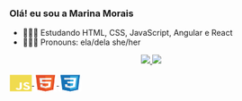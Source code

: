 ### Olá! eu sou a Marina Morais

- 👩🏽‍💻 Estudando HTML, CSS, JavaScript, Angular e React
- 🙋🏽‍♀️ Pronouns: ela/dela she/her

<div align="center">
  <a href="https://github.com/amarinara">
  <img height="150em" src="https://github-readme-stats.vercel.app/api?username=amarinara&show_icons=true&theme=tokyonight&include_all_commits=true&count_private=true"/>
  <img height="150em" src="https://github-readme-stats.vercel.app/api/top-langs/?username=amarinara&layout=compact&langs_count=7&theme=tokyonight"/>
</div>
<div style="display: inline_block"><br>
  <img align="center" alt="Rafa-Js" height="30" width="40" src="https://raw.githubusercontent.com/devicons/devicon/master/icons/javascript/javascript-plain.svg">
  
 
  <img align="center" alt="Rafa-HTML" height="30" width="40" src="https://raw.githubusercontent.com/devicons/devicon/master/icons/html5/html5-original.svg">
  <img align="center" alt="Rafa-CSS" height="30" width="40" src="https://raw.githubusercontent.com/devicons/devicon/master/icons/css3/css3-original.svg">
</div>



